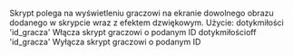 Skrypt polega na wyświetleniu graczowi na ekranie dowolnego obrazu dodanego w skrypcie wraz z efektem dzwiękowym.
Użycie: dotykmiłości 'id_gracza'           Włącza skrypt graczowi o podanym ID
        dotykmiłościoff 'id_gracza'        Wyłącza skrypt graczowi o podanym ID
